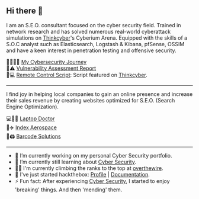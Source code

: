 ## Hi there 👋

<!--
**elijahoh/elijahoh** is a ✨ _special_ ✨ repository because its `README.md` (this file) appears on your GitHub profile.

Here are some ideas to get you started:

- 🔭 I’m currently working on ...
- 🌱 I’m currently learning ...
- 👯 I’m looking to collaborate on ...
- 🤔 I’m looking for help with ...
- 💬 Ask me about ...
- 📫 How to reach me: ...
- 😄 Pronouns: ...
- ⚡ Fun fact: ...
-->
I am an S.E.O. consultant focused on the cyber security field. Trained in network research and has solved numerous real-world cyberattack simulations on [Thinkcyber](https://www.thinkcyber.co.il/)'s Cyberium Arena. Equipped with the skills of a S.O.C analyst such as Elasticsearch, Logstash & Kibana, pfSense, OSSIM and have a keen interest in penetration testing and offensive security.

🏃‍♂️🚶‍♂️ [My Cybersecurity Journey](https://elijahoh.gitbook.io/pentest/)<br/>
📔⚠️ [Vulnerability Assessment Report](https://github.com/elijahoh/Vulnerability_Assessment/blob/main/Vulnerability%20Assessment%20Project.pdf)<br/>
📜💻 [Remote Control Script](https://github.com/elijahoh/Remote_Control/blob/main/remote_control.sh "Network Research Project"): Script featured on [Thinkcyber](https://www.thinkcyber.co.il/training).

---

I find joy in helping local companies to gain an online presence and increase their sales revenue by creating websites optimized for S.E.O. (Search Engine Optimization).

💻👨‍⚕ [Laptop Doctor](https://laptopdoctor.com.sg "A collaboration with Kato-Tech Pte. Ltd.") <br/>
🔧✈️ [Index Aerospace](https://indexaerospace.sg/ "A collaboration with Index Aerospace Pte. Ltd.")<br/>
🧾🖨️ [Barcode Solutions](https://hetechsolutions.com/ "SEO Consultant for Hetech Solutions Pte. Ltd.")

---
- 🔭 I’m currently working on my personal Cyber Security portfolio.
- 🌱 I’m currently still learning about [Cyber Security](https://www.centreforcybersecurity.com/ "Cyber Security course provider & career consultant").
- 🧗‍♂️ I'm currently climbing the ranks to the top at [overthewire](https://www.wechall.net//profile/elijahoh).
- 🧰 I've just started hackthebox: [Profile](https://app.hackthebox.com/profile/877556) | [Documentation](https://elijahoh.gitbook.io/pentest/hack-the-box).
- ⚡ Fun fact: After experiencing [Cyber Security](https://www.thinkcyber.co.il/ "Real-life cyber attacks simulator"), I started to enjoy 'breaking' things. And then 'mending' them.
